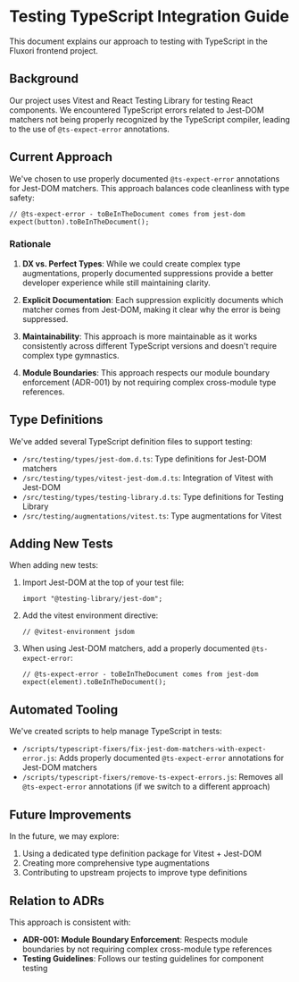 # Testing TypeScript Integration Guide

This document explains our approach to testing with TypeScript in the Fluxori frontend project.

## Background

Our project uses Vitest and React Testing Library for testing React components. We encountered TypeScript errors related to Jest-DOM matchers not being properly recognized by the TypeScript compiler, leading to the use of `@ts-expect-error` annotations.

## Current Approach

We've chosen to use properly documented `@ts-expect-error` annotations for Jest-DOM matchers. This approach balances code cleanliness with type safety:

```tsx
// @ts-expect-error - toBeInTheDocument comes from jest-dom
expect(button).toBeInTheDocument();
```

### Rationale

1. **DX vs. Perfect Types**: While we could create complex type augmentations, properly documented suppressions provide a better developer experience while still maintaining clarity.

2. **Explicit Documentation**: Each suppression explicitly documents which matcher comes from Jest-DOM, making it clear why the error is being suppressed.

3. **Maintainability**: This approach is more maintainable as it works consistently across different TypeScript versions and doesn't require complex type gymnastics.

4. **Module Boundaries**: This approach respects our module boundary enforcement (ADR-001) by not requiring complex cross-module type references.

## Type Definitions

We've added several TypeScript definition files to support testing:

- `/src/testing/types/jest-dom.d.ts`: Type definitions for Jest-DOM matchers
- `/src/testing/types/vitest-jest-dom.d.ts`: Integration of Vitest with Jest-DOM
- `/src/testing/types/testing-library.d.ts`: Type definitions for Testing Library
- `/src/testing/augmentations/vitest.ts`: Type augmentations for Vitest

## Adding New Tests

When adding new tests:

1. Import Jest-DOM at the top of your test file:

   ```tsx
   import "@testing-library/jest-dom";
   ```

2. Add the vitest environment directive:

   ```tsx
   // @vitest-environment jsdom
   ```

3. When using Jest-DOM matchers, add a properly documented `@ts-expect-error`:
   ```tsx
   // @ts-expect-error - toBeInTheDocument comes from jest-dom
   expect(element).toBeInTheDocument();
   ```

## Automated Tooling

We've created scripts to help manage TypeScript in tests:

- `/scripts/typescript-fixers/fix-jest-dom-matchers-with-expect-error.js`: Adds properly documented `@ts-expect-error` annotations for Jest-DOM matchers
- `/scripts/typescript-fixers/remove-ts-expect-errors.js`: Removes all `@ts-expect-error` annotations (if we switch to a different approach)

## Future Improvements

In the future, we may explore:

1. Using a dedicated type definition package for Vitest + Jest-DOM
2. Creating more comprehensive type augmentations
3. Contributing to upstream projects to improve type definitions

## Relation to ADRs

This approach is consistent with:

- **ADR-001: Module Boundary Enforcement**: Respects module boundaries by not requiring complex cross-module type references
- **Testing Guidelines**: Follows our testing guidelines for component testing
